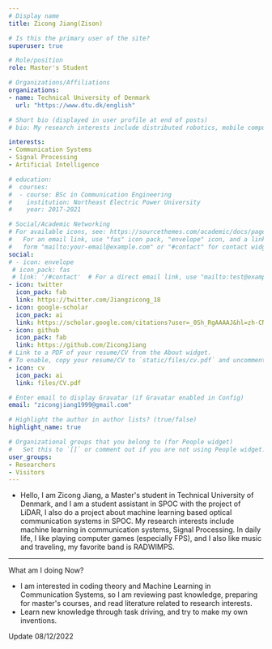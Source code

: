 ```yaml
---
# Display name
title: Zicong Jiang(Zison)

# Is this the primary user of the site?
superuser: true

# Role/position
role: Master's Student

# Organizations/Affiliations
organizations:
- name: Technical University of Denmark
  url: "https://www.dtu.dk/english"

# Short bio (displayed in user profile at end of posts)
# bio: My research interests include distributed robotics, mobile computing and programmable matter.

interests:
- Communication Systems
- Signal Processing
- Artificial Intelligence

# education:
#  courses:
#  - course: BSc in Communication Engineering
#    institution: Northeast Electric Power University
#    year: 2017-2021

# Social/Academic Networking
# For available icons, see: https://sourcethemes.com/academic/docs/page-builder/#icons
#   For an email link, use "fas" icon pack, "envelope" icon, and a link in the
#   form "mailto:your-email@example.com" or "#contact" for contact widget.
social:
# - icon: envelope
 # icon_pack: fas
 # link: '/#contact'  # For a direct email link, use "mailto:test@example.org".
- icon: twitter
  icon_pack: fab
  link: https://twitter.com/Jiangzicong_18
- icon: google-scholar
  icon_pack: ai
  link: https://scholar.google.com/citations?user=_0Sh_RgAAAAJ&hl=zh-CN
- icon: github
  icon_pack: fab
  link: https://github.com/ZicongJiang
# Link to a PDF of your resume/CV from the About widget.
# To enable, copy your resume/CV to `static/files/cv.pdf` and uncomment the lines below.
- icon: cv
  icon_pack: ai
  link: files/CV.pdf

# Enter email to display Gravatar (if Gravatar enabled in Config)
email: "zicongjiang1999@gmail.com"

# Highlight the author in author lists? (true/false)
highlight_name: true

# Organizational groups that you belong to (for People widget)
#   Set this to `[]` or comment out if you are not using People widget.
user_groups:
- Researchers
- Visitors
---
```


- Hello, I am Zicong Jiang, a Master's student in Technical University of Denmark, and I am a student assistant in SPOC with the project of LiDAR, I also do a project about machine learning based optical communication systems in SPOC. My research interests include machine learning in communication systems, Signal Processing. In daily life, I like playing computer games (especially FPS), and I also like music and traveling, my favorite band is RADWIMPS.

---
What am I doing Now?

- I am interested in coding theory and Machine Learning in Communication Systems, so I am reviewing past knowledge, preparing for master's courses, and read literature related to research interests.
- Learn new knowledge through task driving, and try to make my own inventions.

Update 08/12/2022
